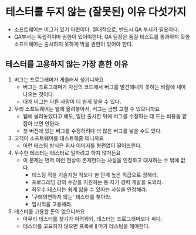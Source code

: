 # 테스터를 두지 않는 (잘못된) 이유 다섯가지

- 소프트웨어는 버그가 있기 마련이다. 절대적으로, 반드시 QA 부서가 필요하다.
- QA부서는 독립적이며 권한이 있어야한다. QA 팀장은 품질 테스트를 통과하지 못한 소프트웨어는 출시하지 못하게 막을 권한이 있어야 한다.

## 테스터를 고용하지 않는 가장 흔한 이유

1. 버그는 프로그래머가 게을러서 생기니까요
	- 버그는 프로그래머가 자신의 코드에서 버그를 발견해내지 못하는 바람에 새어나오는 것이다.
	- 대개 버그는 다른 사람이 더 쉽게 찾을 수 있다.
2. 우리 소프트웨어는 웹에 올려놓아서, 버그는 금방 고칠 수 있으니까요
	- 웹에 올려놓았다고 해도, 일단 출시한 뒤에 버그를 수정하는 데 드는 비용을 얕잡아 보면 안된다.
	- 첫 버전에 있는 버그를 수정하려다 더 많은 버그를 넣을 수도 있다.
3. 고객이 소프트웨어를 테스트해줄 테니까요
	- 이런 테스팅 방식은 회사 이미지를 형편없이 떨어뜨린다.
4. 우수한 테스터는 테스터로 일하려고 하지 않거든요
	- 이 문제는 먼저 이런 현상이 존재한다는 사실을 인정하고 대처하는 수 밖에 없다.
		- 테스팅 직을 기술지원 직보다 한 단계 높은 직급으로 정해라.
		- 프로그래밍 강의 수강을 지원하는 등 자기 경력 개발을 도와라.
		- 최우수 테스터는 쉽게 잃을 수 있따는 사실을 인정해라.
		- '구태의연하지 않는' 테스터를 찾아라.
		- 임시직을 고용해라.
5. 테스터를 고용할 돈이 없으니까요
	- 아무리 테스터를 찾기가 어려워되, 테스터는 프로그래머보다 싸다.
	- 테스터를 고요하지 않으면 프록르ㅐ머가 테스팅을 해야한다.